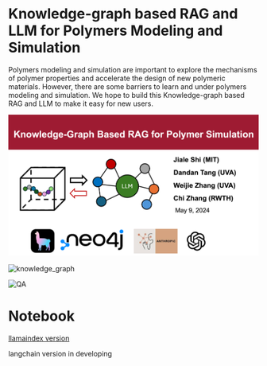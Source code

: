 # Knowledge-graph based  RAG and LLM for Polymers Modeling and Simulation

Polymers modeling and simulation are important to explore the mechanisms of polymer properties and accelerate the design of new polymeric materials.
However, there are some barriers to learn and under polymers modeling and simulation. We hope to build this Knowledge-graph based  RAG and LLM to make it easy for new users. 


![summary](./images/firstpage.png)

![knowledge_graph]()

![QA]()


# Notebook
[llamaindex version](./notebook/llamaindex_RAG_Polymer_Simulation_Template.ipynb)

langchain version in developing 
